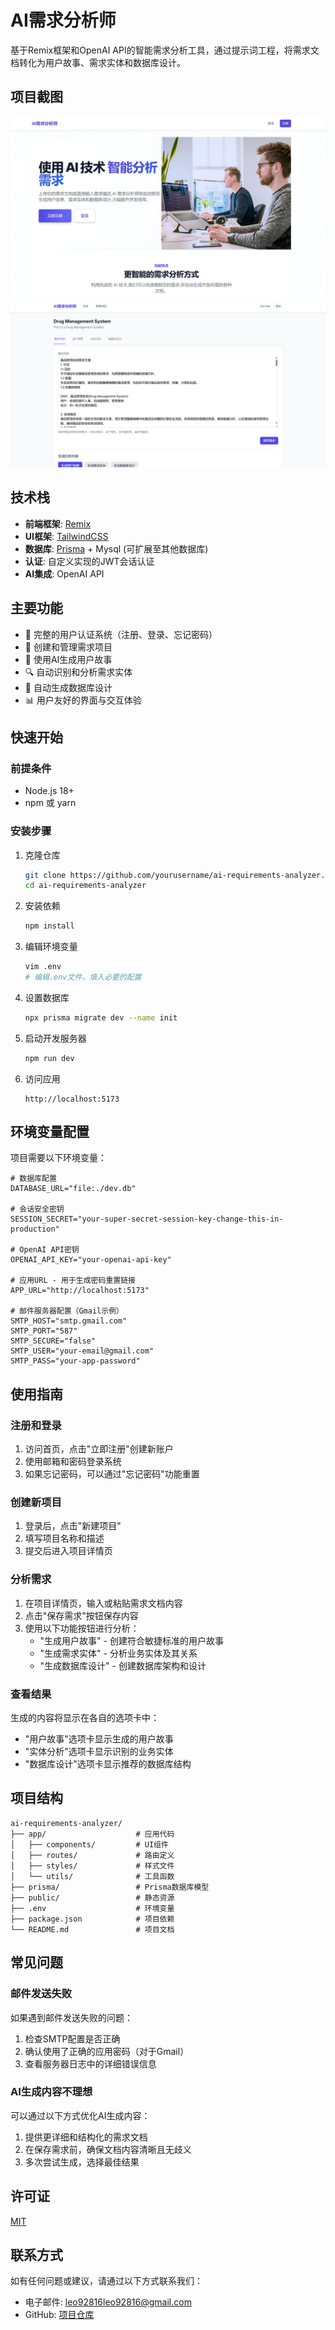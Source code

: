# AI需求分析师

基于Remix框架和OpenAI API的智能需求分析工具，通过提示词工程，将需求文档转化为用户故事、需求实体和数据库设计。

## 项目截图
![image](https://github.com/MagicalLeo/Ai-Requirement-Analyzer/blob/main/images/main_page.jpg)
![image](https://github.com/MagicalLeo/Ai-Requirement-Analyzer/blob/main/images/project_page.png)

## 技术栈

- **前端框架**: [Remix](https://remix.run/)
- **UI框架**: [TailwindCSS](https://tailwindcss.com/)
- **数据库**: [Prisma](https://www.prisma.io/) + Mysql (可扩展至其他数据库)
- **认证**: 自定义实现的JWT会话认证
- **AI集成**: OpenAI API

## 主要功能

- 🔐 完整的用户认证系统（注册、登录、忘记密码）
- 📝 创建和管理需求项目
- 🤖 使用AI生成用户故事
- 🔍 自动识别和分析需求实体
- 💾 自动生成数据库设计
- 📊 用户友好的界面与交互体验

## 快速开始

### 前提条件

- Node.js 18+
- npm 或 yarn

### 安装步骤

1. 克隆仓库
   ```bash
   git clone https://github.com/yourusername/ai-requirements-analyzer.git
   cd ai-requirements-analyzer
   ```

2. 安装依赖
   ```bash
   npm install
   ```

3. 编辑环境变量
   ```bash
   vim .env
   # 编辑.env文件，填入必要的配置
   ```

4. 设置数据库
   ```bash
   npx prisma migrate dev --name init
   ```

5. 启动开发服务器
   ```bash
   npm run dev
   ```

6. 访问应用
   ```
   http://localhost:5173
   ```

## 环境变量配置

项目需要以下环境变量：

```
# 数据库配置
DATABASE_URL="file:./dev.db"

# 会话安全密钥
SESSION_SECRET="your-super-secret-session-key-change-this-in-production"

# OpenAI API密钥
OPENAI_API_KEY="your-openai-api-key"

# 应用URL - 用于生成密码重置链接
APP_URL="http://localhost:5173"

# 邮件服务器配置（Gmail示例）
SMTP_HOST="smtp.gmail.com"
SMTP_PORT="587"
SMTP_SECURE="false"
SMTP_USER="your-email@gmail.com"
SMTP_PASS="your-app-password"
```

## 使用指南

### 注册和登录

1. 访问首页，点击"立即注册"创建新账户
2. 使用邮箱和密码登录系统
3. 如果忘记密码，可以通过"忘记密码"功能重置

### 创建新项目

1. 登录后，点击"新建项目"
2. 填写项目名称和描述
3. 提交后进入项目详情页

### 分析需求

1. 在项目详情页，输入或粘贴需求文档内容
2. 点击"保存需求"按钮保存内容
3. 使用以下功能按钮进行分析：
   - "生成用户故事" - 创建符合敏捷标准的用户故事
   - "生成需求实体" - 分析业务实体及其关系
   - "生成数据库设计" - 创建数据库架构和设计

### 查看结果

生成的内容将显示在各自的选项卡中：
- "用户故事"选项卡显示生成的用户故事
- "实体分析"选项卡显示识别的业务实体
- "数据库设计"选项卡显示推荐的数据库结构

## 项目结构

```
ai-requirements-analyzer/
├── app/                    # 应用代码
│   ├── components/         # UI组件
│   ├── routes/             # 路由定义
│   ├── styles/             # 样式文件
│   └── utils/              # 工具函数
├── prisma/                 # Prisma数据库模型
├── public/                 # 静态资源
├── .env                    # 环境变量
├── package.json            # 项目依赖
└── README.md               # 项目文档
```

## 常见问题

### 邮件发送失败

如果遇到邮件发送失败的问题：
1. 检查SMTP配置是否正确
2. 确认使用了正确的应用密码（对于Gmail）
3. 查看服务器日志中的详细错误信息

### AI生成内容不理想

可以通过以下方式优化AI生成内容：
1. 提供更详细和结构化的需求文档
2. 在保存需求前，确保文档内容清晰且无歧义
3. 多次尝试生成，选择最佳结果

## 许可证

[MIT](LICENSE)

## 联系方式

如有任何问题或建议，请通过以下方式联系我们：
- 电子邮件: leo92816leo92816@gmail.com
- GitHub: [项目仓库](https://github.com/MagicalLeo/Ai-Requirement-Analyzer)

